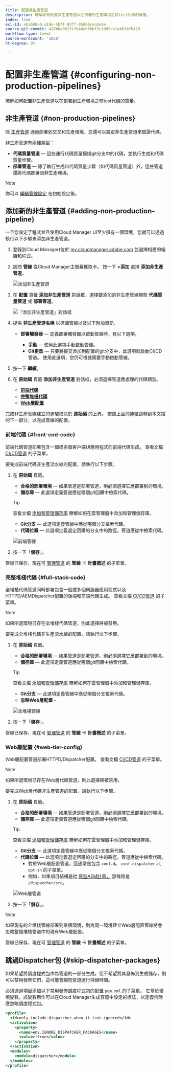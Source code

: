 ```yaml
---
title: 配置非生產管道
description: 瞭解如何配置非生產管道以在部署到生產環境之前test代碼的質量。
index: true
exl-id: eba608eb-a19e-4bff-82ff-05860ceabe6e
source-git-commit: 428bba062fcfb44ebfbbf3c1d05ce1a4634fb429
workflow-type: tm+mt
source-wordcount: '1058'
ht-degree: 0%

---
```


# 配置非生產管道 {#configuring-non-production-pipelines}

瞭解如何配置非生產管道以在部署到生產環境之前test代碼的質量。

## 非生產管道 {#non-production-pipelines}

除 [生產管道](#configuring-production-pipelines.md) 通過部署到交叉和生產環境，您還可以設定非生產管道來驗證代碼。

非生產管道有兩種類型：

* **代碼質量管道**  — 這些運行代碼質量掃描git分支中的代碼，並執行生成和代碼質量步驟。
* **部署管道**  — 除了執行生成和代碼質量步驟（如代碼質量管道）外，這些管道還將代碼部署到非生產環境。

>[!NOTE]
>
>你可以 [編輯管線設定](managing-pipelines.md) 在初始設定後。

## 添加新的非生產管道 {#adding-non-production-pipeline}

一旦您設定了程式並且使用Cloud Manager UI至少擁有一個環境，您就可以通過執行以下步驟來添加非生產管道。

1. 登錄到Cloud Manager(位於 [my.cloudmanager.adobe.com](https://my.cloudmanager.adobe.com/) 並選擇相應的組織和程式。

1. 訪問 **管線** 從Cloud Manager主螢幕獲取卡。 按一下 **+添加** 選擇 **添加非生產管道**。

   ![添加非生產管道](/help/implementing/cloud-manager/assets/configure-pipeline/nonprod-pipeline-add1.png)

1. 在 **配置** 頁籤 **添加非生產管道** 對話框，選擇要添加的非生產管線類型 **代碼質量管道** 或 **部署管道**。

   ![「添加非生產管道」對話框](/help/implementing/cloud-manager/assets/configure-pipeline/non-prod-pipeline-config.png)

1. 提供 **非生產管道名稱** 以標識管線以及以下附加資訊。

   * **部署觸發器**  — 定義部署觸發器以啟動管線時，有以下選項。

      * **手動**  — 使用此選項手動啟動管線。
      * **Git更改**  — 只要將提交添加到配置的git分支中，此選項就啟動CI/CD管道。 使用此選項，您仍可根據需要手動啟動管線。

1. 按一下 **繼續**。

1. 在 **原始碼** 頁籤 **添加非生產管道** 對話框，必須選擇管道應處理的代碼類型。

   * **[前端代碼](#front-end-code)**
   * **[完整堆棧代碼](#full-stack-code)**
   * **[Web層配置](#web-tier-config)**

完成非生產管線建立的步驟取決於 **原始碼** 的上界。 按照上面的連結跳轉到本文檔的下一部分，以完成管線的配置。

### 前端代碼 {#front-end-code}

前端代碼管道部署包含一個或多個客戶端UI應用程式的前端代碼生成。 查看文檔 [CI/CD管道](/help/implementing/cloud-manager/configuring-pipelines/introduction-ci-cd-pipelines.md#front-end) 的子菜單。

要完成前端代碼非生產流水線的配置，請執行以下步驟。

1. 在 **原始碼** 頁籤。

   * **合格的部署環境**  — 如果管道是部署管道，則必須選擇它應部署到的環境。
   * **儲存庫**  — 此選項定義管道應從哪個git回購中檢索代碼。

   >[!TIP]
   > 
   >查看文檔 [添加和管理儲存庫](/help/implementing/cloud-manager/managing-code/cloud-manager-repositories.md) 瞭解如何在雲管理器中添加和管理儲存庫。

   * **Git分支**  — 此選項定義管線中應從哪個分支檢索代碼。
   * **代碼位置**  — 此選項定義選定回購的分支中的路徑，管道應從中檢索代碼。

   ![前端管線](/help/implementing/cloud-manager/assets/configure-pipeline/non-prod-pipeline-front-end.png)

1. 按一下「**儲存**」。

管線已保存，現在可 [管理管道](managing-pipelines.md) 的 **管線** 卡 **計畫概述** 的子菜單。

### 完整堆棧代碼 {#full-stack-code}

全堆棧代碼管道同時部署包含一個或多個伺服器應用程式以及HTTPD/AEMDispatcher配置的後端和前端代碼生成。 查看文檔 [CI/CD管道](/help/implementing/cloud-manager/configuring-pipelines/introduction-ci-cd-pipelines.md#full-stack-pipeline) 的子菜單。

>[!NOTE]
>
>如果所選環境已存在全堆棧代碼管道，則此選擇將被禁用。

要完成全堆棧代碼非生產流水線的配置，請執行以下步驟。

1. 在 **原始碼** 頁籤。

   * **合格的部署環境**  — 如果管道是部署管道，則必須選擇它應部署到的環境。
   * **儲存庫**  — 此選項定義管道應從哪個git回購中檢索代碼。

   >[!TIP]
   > 
   >查看文檔 [添加和管理儲存庫](/help/implementing/cloud-manager/managing-code/cloud-manager-repositories.md) 瞭解如何在雲管理器中添加和管理儲存庫。

   * **Git分支**  — 此選項定義管線中應從哪個分支檢索代碼。
   * **忽略Web層配置** -

   ![全堆棧管線](/help/implementing/cloud-manager/assets/configure-pipeline/non-prod-pipeline-full-stack.png)

1. 按一下「**儲存**」。

管線已保存，現在可 [管理管道](managing-pipelines.md) 的 **管線** 卡 **計畫概述** 的子菜單。

### Web層配置 {#web-tier-config}

Web層配置管道部署HTTPD/Dispatcher配置。 查看文檔 [CI/CD管道](/help/implementing/cloud-manager/configuring-pipelines/introduction-ci-cd-pipelines.md#web-tier-config-pipeline) 的子菜單。

>[!NOTE]
>
>如果所選環境已存在Web層代碼管道，則此選擇將被禁用。

要完成Web層代碼非生產管道的配置，請執行以下步驟。

1. 在 **原始碼** 頁籤。

   * **合格的部署環境**  — 如果管道是部署管道，則必須選擇它應部署到的環境。
   * **儲存庫**  — 此選項定義管道應從哪個git回購中檢索代碼。

   >[!TIP]
   > 
   >查看文檔 [添加和管理儲存庫](/help/implementing/cloud-manager/managing-code/cloud-manager-repositories.md) 瞭解如何在雲管理器中添加和管理儲存庫。

   * **Git分支**  — 此選項定義管線中應從哪個分支檢索代碼。
   * **代碼位置**  — 此選項定義選定回購的分支中的路徑，管道應從中檢索代碼。
      * 對於Web層配置管道，這通常是包含 `conf.d`。 `conf.dispatcher.d`, `opt-in` 的子菜單。
      * 例如，如果項目結構是從 [原型AEM計畫，](https://experienceleague.adobe.com/docs/experience-manager-core-components/using/developing/archetype/overview.html?lang=en) 那條路是 `/dispatcher/src`。

   ![Web層管道](/help/implementing/cloud-manager/assets/configure-pipeline/non-prod-pipeline-web-tier.png)

1. 按一下「**儲存**」。

>[!NOTE]
>
>如果現有的全堆棧管線部署到某個環境，則為同一環境建立Web層配置管線將會忽略整個堆棧管道中的現有Web層配置。

管線已保存，現在可 [管理管道](managing-pipelines.md) 的 **管線** 卡 **計畫概述** 的子菜單。

## 跳過Dispatcher包 {#skip-dispatcher-packages}

如果希望將調度程式包作為管道的一部分生成，但不希望將其發佈到生成儲存，則可以禁用發佈它們，這可能會縮短管道運行持續時間。

必須通過項目添加以下禁用發佈調度程式包的配置 `pom.xml` 的子菜單。 它基於環境變數，該變數用作可以在Cloud Manager生成容器中設定的標誌，以定義何時應忽略調度程式包。

```xml
<profile>
  <id>only-include-dispatcher-when-it-isnt-ignored</id>
  <activation>
    <property>
      <name>env.IGNORE_DISPATCHER_PACKAGES</name>
      <value>!true</value>
    </property>
  </activation>
  <modules>
    <module>dispatcher</module>
  </modules>
</profile>
```
